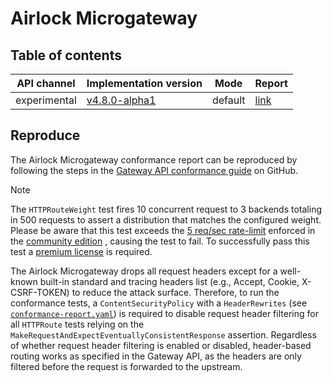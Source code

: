 # Airlock Microgateway

## Table of contents

| API channel  | Implementation version                                               | Mode    | Report                                           |
|--------------|----------------------------------------------------------------------|---------|--------------------------------------------------|
| experimental | [v4.8.0-alpha1](https://github.com/airlock/microgateway/releases/tag/4.8.0-alpha1) | default | [link](./experimental-4.8.0-alpha1-default-report.yaml) |

## Reproduce

The Airlock Microgateway conformance report can be reproduced by following the steps in the [Gateway API conformance guide](https://github.com/airlock/microgateway/tree/main/gateway-api/conformance/conformance.md) on GitHub.

> [!NOTE]
> The `HTTPRouteWeight` test fires 10 concurrent request to 3 backends totaling in 500 requests to assert a distribution that matches the configured weight.
> Please be aware that this test exceeds the [5 req/sec rate-limit](https://docs.airlock.com/microgateway/latest/?topic=MGW-00000056) enforced in the <!-- markdown-link-check-disable --> [community edition](https://www.airlock.com/en/secure-access-hub/components/microgateway/community-edition) <!-- markdown-link-check-enable -->, causing the test to fail.
> To successfully pass this test a <!-- markdown-link-check-disable --> [premium license](https://www.airlock.com/en/secure-access-hub/components/microgateway/premium-edition)  <!-- markdown-link-check-enable --> is required.
> 
> The Airlock Microgateway drops all request headers except for a well-known built-in standard and tracing headers list (e.g., Accept, Cookie, X-CSRF-TOKEN) to reduce the attack surface.
> Therefore, to run the conformance tests, a `ContentSecurityPolicy` with a `HeaderRewrites` (see [`conformance-report.yaml`](https://github.com/airlock/microgateway/tree/main/gateway-api/conformance/manifests/conformance-report.yaml)) is required to disable request header filtering for all `HTTPRoute` tests relying on the `MakeRequestAndExpectEventuallyConsistentResponse` assertion.
> Regardless of whether request header filtering is enabled or disabled, header-based routing works as specified in the Gateway API, as the headers are only filtered before the request is forwarded to the upstream.
